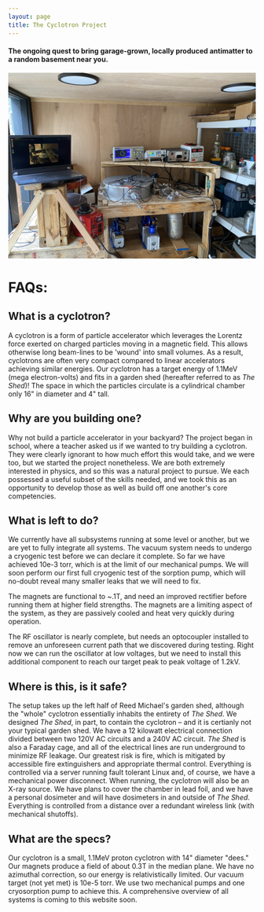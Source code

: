 ```yaml
---
layout: page
title: The Cyclotron Project
---
```

#### The ongoing quest to bring garage-grown, locally produced antimatter to a random basement near you. 

![IMAGE](/splash.jpg)

# FAQs\: 

## What is a cyclotron?


A cyclotron is a form of particle accelerator which leverages the Lorentz force exerted on charged particles 
moving in a magnetic field. This allows otherwise long beam-lines to be 'wound' into small volumes. As a result, cyclotrons 
are often very compact compared to linear accelerators achieving similar energies. Our cyclotron has a target energy of 1.1MeV 
(mega electron-volts) and fits in a garden shed (hereafter referred to as *The Shed*)! The space in which the particles circulate is a cylindrical chamber only 16" in diameter and 4" tall.


## Why are you building one? 

Why not build a particle accelerator in your backyard? The project began in school, where a teacher asked us if we wanted to try building a cyclotron. They 
were clearly ignorant to how much effort this would take, and we were too, but we started the project nonetheless. We are both extremely interested in physics,
and so this was a natural project to pursue. We each possessed a useful subset of the skills needed, and we took this as an opportunity to develop those as well as
build off one another's core competencies. 


## What is left to do? 

We currently have all subsystems running at some level or another, but we are yet to fully integrate all systems. The vacuum system needs to undergo a cryogenic test 
before we can declare it complete. So far we have achieved 10e-3 torr, which is at the limit of our mechanical pumps. We will soon perform our first full cryogenic 
test of the sorption pump, which will no-doubt reveal many smaller leaks that we will need to fix. 

The magnets are functional to ~.1T, and need an improved rectifier before running them at higher field strengths. The magnets are a limiting aspect of the system, 
as they are passively cooled and heat very quickly during operation.

The RF oscillator is nearly complete, but needs an optocoupler installed to remove an unforeseen current path that we discovered during testing. Right now we 
can run the oscillator at low voltages, but we need to install this additional component to reach our target peak to peak voltage of 1.2kV.


## Where is this, is it safe? 

  

The setup takes up the left half of Reed Michael's garden shed, although the "whole" cyclotron essentially inhabits the entirety of *The Shed*. 
We designed *The Shed*, in part, to contain the cyclotron – and it is certianly not your typical garden shed. We have a 12 kilowatt electrical connection divided
 between two 120V AC circuits and a 240V AC circuit. *The Shed* is also a Faraday cage, and all of the electrical lines are run underground to minimize RF 
leakage. Our greatest risk is fire, which is mitigated by accessible fire extinguishers and appropriate thermal control. Everything is controlled via a server running 
fault tolerant Linux and, of course, we have a mechanical power disconnect. When running, the cyclotron will also be an X-ray source. We have plans to
 cover the chamber in lead foil, and we have a personal dosimeter and will have dosimeters in and outside of *The Shed*. Everything is controlled from a distance over a 
redundant wireless link (with mechanical shutoffs). 
 

## What are the specs? 


Our cyclotron is a small, 1.1MeV proton cyclotron with 14" diameter "dees." Our magnets produce a field of about 0.3T in the median plane. We have no azimuthal correction, so
our energy is relativistically limited. Our vacuum target (not yet met) is 10e-5 torr. We use two mechanical pumps and one cryosorption pump to achieve this. 
A comprehensive overview of all systems is coming to this website soon. 



